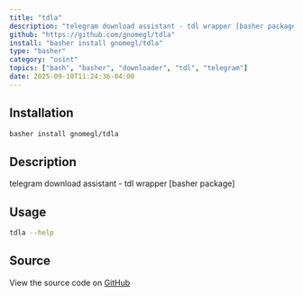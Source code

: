 ```yaml
---
title: "tdla"
description: "telegram download assistant - tdl wrapper [basher package]"
github: "https://github.com/gnomegl/tdla"
install: "basher install gnomegl/tdla"
type: "basher"
category: "osint"
topics: ["bash", "basher", "downloader", "tdl", "telegram"]
date: 2025-09-10T11:24:36-04:00
---
```


## Installation

```bash
basher install gnomegl/tdla
```

## Description

telegram download assistant - tdl wrapper [basher package]

## Usage

```bash
tdla --help
```

## Source

View the source code on [GitHub](https://github.com/gnomegl/tdla)
